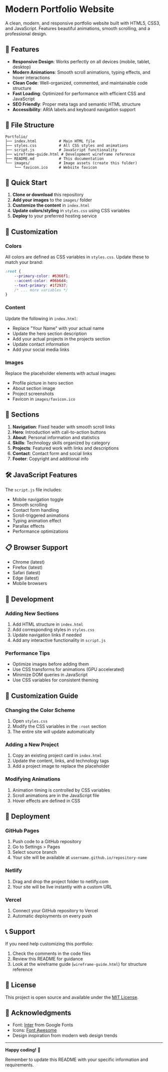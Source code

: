 # Modern Portfolio Website

A clean, modern, and responsive portfolio website built with HTML5, CSS3, and JavaScript. Features beautiful animations, smooth scrolling, and a professional design.

## 🌟 Features

- **Responsive Design**: Works perfectly on all devices (mobile, tablet, desktop)
- **Modern Animations**: Smooth scroll animations, typing effects, and hover interactions
- **Clean Code**: Well-organized, commented, and maintainable code structure
- **Fast Loading**: Optimized for performance with efficient CSS and JavaScript
- **SEO Friendly**: Proper meta tags and semantic HTML structure
- **Accessibility**: ARIA labels and keyboard navigation support

## 📁 File Structure

```
Portfolio/
├── index.html          # Main HTML file
├── styles.css          # All CSS styles and animations
├── script.js           # JavaScript functionality
├── wireframe-guide.html # Development wireframe reference
├── README.md           # This documentation
└── images/             # Image assets (create this folder)
    └── favicon.ico     # Website favicon
```

## 🚀 Quick Start

1. **Clone or download** this repository
2. **Add your images** to the `images/` folder
3. **Customize the content** in `index.html`
4. **Update colors/styling** in `styles.css` using CSS variables
5. **Deploy** to your preferred hosting service

## 🎨 Customization

### Colors
All colors are defined as CSS variables in `styles.css`. Update these to match your brand:

```css
:root {
    --primary-color: #6366f1;
    --accent-color: #06b6d4;
    --text-primary: #1f2937;
    /* ... more variables */
}
```

### Content
Update the following in `index.html`:
- Replace "Your Name" with your actual name
- Update the hero section description
- Add your actual projects in the projects section
- Update contact information
- Add your social media links

### Images
Replace the placeholder elements with actual images:
- Profile picture in hero section
- About section image
- Project screenshots
- Favicon in `images/favicon.ico`

## 📱 Sections

1. **Navigation**: Fixed header with smooth scroll links
2. **Hero**: Introduction with call-to-action buttons
3. **About**: Personal information and statistics
4. **Skills**: Technology skills organized by category
5. **Projects**: Featured work with links and descriptions
6. **Contact**: Contact form and social links
7. **Footer**: Copyright and additional info

## 🛠 JavaScript Features

The `script.js` file includes:
- Mobile navigation toggle
- Smooth scrolling
- Contact form handling
- Scroll-triggered animations
- Typing animation effect
- Parallax effects
- Performance optimizations

## 📋 Browser Support

- Chrome (latest)
- Firefox (latest)
- Safari (latest)
- Edge (latest)
- Mobile browsers

## 🔧 Development

### Adding New Sections
1. Add HTML structure in `index.html`
2. Add corresponding styles in `styles.css`
3. Update navigation links if needed
4. Add any interactive functionality in `script.js`

### Performance Tips
- Optimize images before adding them
- Use CSS transforms for animations (GPU accelerated)
- Minimize DOM queries in JavaScript
- Use CSS variables for consistent theming

## 📝 Customization Guide

### Changing the Color Scheme
1. Open `styles.css`
2. Modify the CSS variables in the `:root` section
3. The entire site will update automatically

### Adding a New Project
1. Copy an existing project card in `index.html`
2. Update the content, links, and technology tags
3. Add a project image to replace the placeholder

### Modifying Animations
1. Animation timing is controlled by CSS variables
2. Scroll animations are in the JavaScript file
3. Hover effects are defined in CSS

## 🚀 Deployment

### GitHub Pages
1. Push code to a GitHub repository
2. Go to Settings > Pages
3. Select source branch
4. Your site will be available at `username.github.io/repository-name`

### Netlify
1. Drag and drop the project folder to netlify.com
2. Your site will be live instantly with a custom URL

### Vercel
1. Connect your GitHub repository to Vercel
2. Automatic deployments on every push

## 📞 Support

If you need help customizing this portfolio:
1. Check the comments in the code files
2. Review this README for guidance
3. Look at the wireframe guide (`wireframe-guide.html`) for structure reference

## 📄 License

This project is open source and available under the [MIT License](LICENSE).

## 🙏 Acknowledgments

- Font: [Inter](https://fonts.google.com/specimen/Inter) from Google Fonts
- Icons: [Font Awesome](https://fontawesome.com/)
- Design inspiration from modern web design trends

---

**Happy coding!** 🎉

Remember to update this README with your specific information and requirements.
